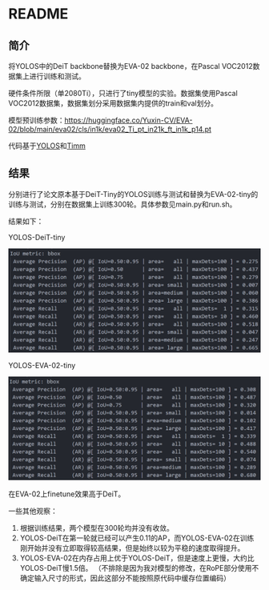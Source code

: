 # README
## 简介
将YOLOS中的DeiT backbone替换为EVA-02 backbone，在Pascal VOC2012数据集上进行训练和测试。

硬件条件所限（单2080Ti），只进行了tiny模型的实验。数据集使用Pascal VOC2012数据集，数据集划分采用数据集内提供的train和val划分。

模型预训练参数：https://huggingface.co/Yuxin-CV/EVA-02/blob/main/eva02/cls/in1k/eva02_Ti_pt_in21k_ft_in1k_p14.pt

代码基于[YOLOS](https://github.com/hustvl/YOLOS)和[Timm](https://github.com/huggingface/pytorch-image-models)
## 结果
分别进行了论文原本基于DeiT-Tiny的YOLOS训练与测试和替换为EVA-02-tiny的训练与测试，分别在数据集上训练300轮。具体参数见main.py和run.sh。

结果如下：

YOLOS-DeiT-tiny

![](./assets/deit.png)

YOLOS-EVA-02-tiny

![](./assets/eva02.png)

在EVA-02上finetune效果高于DeiT。

一些其他观察：
1. 根据训练结果，两个模型在300轮均并没有收敛。
2. YOLOS-DeiT在第一轮就已经可以产生0.11的AP，而YOLOS-EVA-02在训练刚开始并没有立即取得较高结果，但是始终以较为平稳的速度取得提升。
3. YOLOS-EVA-02在内存占用上优于YOLOS-DeiT，但是速度上更慢，大约比YOLOS-DeiT慢1.5倍。 
（不排除是因为我对模型的修改，在RoPE部分使用不确定输入尺寸的形式，因此这部分不能按照原代码中缓存位置编码）